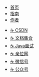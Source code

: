 - [<span class="iconfont icon-shouye-xianxing"></span> 首页](/)
- [<span class="iconfont icon-icon_fabu"></span> 指南](guide/)
- [<span class="iconfont icon-wodeguanzhu"></span> 作者]()

[//]: # (   - [☕️ 相亲交友]&#40;https://www.yjava.cn/#/me/&#41;)
   - [☕️ CSDN](https://yangchunjian.blog.csdn.net)
   - [☕️ 文档集合](https://www.yjava.cn/#/guide/)
   - [☕️ Java面试](https://javainterview.cn)
   - [☕️ 亲位网](https://dearlocation.com)
   - [☕️ 微信号](https://www.yjava.cn/imgs/dearlocation.jpeg)
   - [☕️ 公众号](https://www.yjava.cn/imgs/qrcode_for_gh_8756901e5b12_344.jpg)
